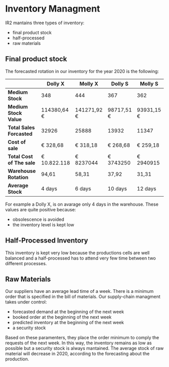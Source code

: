 # Inventory Managment

IR2 mantains three types of inventory:

- final product stock
- half-processed
- raw materials

## Final product stock

The forecasted rotation in our inventory for the year 2020 is the following:

|                            | Dolly X        | Molly X     | Dolly S     | Molly S     |
| -------------------------- | -------------- | ----------- | ----------- | ----------- |
| **Medium Stock**           | 348            | 444         | 367         | 362         |
| **Medium Stock Value**     | 114380,64 €    | 141271,92 € | 98717,51 €  | 93931,15 €  |
| **Total Sales Forcasted**  | 32926          | 25888       | 13932       | 11347       |
| **Cost of sale**           | €‎  328,68     | €‎  318,18  | €‎  268,68  | €‎  259,18  |
| **Total Cost of The sale** | €‎  10.822.118 | €‎  8237044 | €‎  3743250 | €‎  2940915 |
| **Warehouse Rotation**     | 94,61          | 58,31       | 37,92       | 31,31       |
| **Average Stock**          | 4 days         | 6 days      | 10 days     | 12 days     |

For example a Dolly X, is on avarage only 4 days in the warehouse.
These values are quite positive because:

- obsolescence is avoided
- the inventory level is kept low

## Half-Processed Inventory

This inventory is kept very low because the productions cells are well balanced and a half-processed has to attend very few time between two different processes.

## Raw Materials

Our suppliers have an average lead time of a week.
There is a minimum order that is specified in the bill of materials.
Our supply-chain managment takes under control:

- forecasted demand at the beginning of the next week
- booked order at the beginning of the next week
- predicted inventory at the beginning of the next week
- a security stock

Based on these paramenters, they place the order minimum to comply the requests of the next week.
In this way, the inventory remains as low as possible but a security stock is always mantained.
The average stock of raw material will decrease in 2020, according to the forecasting about the production.
